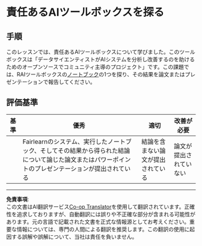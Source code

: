 <!--
CO_OP_TRANSLATOR_METADATA:
{
  "original_hash": "dbda60e7b1fe5f18974e7858eff0004e",
  "translation_date": "2025-09-03T23:31:14+00:00",
  "source_file": "1-Introduction/3-fairness/assignment.md",
  "language_code": "ja"
}
-->
# 責任あるAIツールボックスを探る

## 手順

このレッスンでは、責任あるAIツールボックスについて学びました。このツールボックスは「データサイエンティストがAIシステムを分析し改善するのを助けるためのオープンソースでコミュニティ主導のプロジェクト」です。この課題では、RAIツールボックスの[ノートブック](https://github.com/microsoft/responsible-ai-toolbox/blob/main/notebooks/responsibleaidashboard/getting-started.ipynb)の1つを探り、その結果を論文またはプレゼンテーションで報告してください。

## 評価基準

| 基準 | 優秀 | 適切 | 改善が必要 |
| -------- | --------- | -------- | ----------------- |
|          | Fairlearnのシステム、実行したノートブック、そしてその結果から得られた結論について論じた論文またはパワーポイントのプレゼンテーションが提出されている        | 結論を含まない論文が提出されている       | 論文が提出されていない                 |

---

**免責事項**:  
この文書はAI翻訳サービス[Co-op Translator](https://github.com/Azure/co-op-translator)を使用して翻訳されています。正確性を追求しておりますが、自動翻訳には誤りや不正確な部分が含まれる可能性があります。元の言語で記載された文書を正式な情報源としてお考えください。重要な情報については、専門の人間による翻訳を推奨します。この翻訳の使用に起因する誤解や誤解について、当社は責任を負いません。